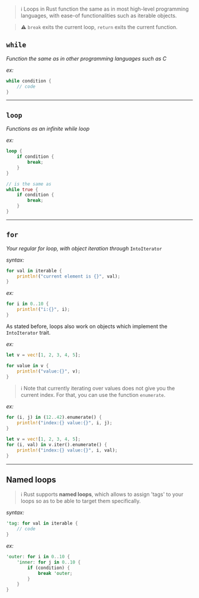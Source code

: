 > ℹ️ Loops in Rust function the same as in most high-level programming languages, with ease-of functionalities such as iterable objects.

>  ⚠️ `break` exits the current loop, `return` exits the current function.
## `while`
*Function the same as in other programming languages such as C*

*ex:*
```rust
while condition {
	// code
}
```

---

## `loop`
*Functions as an infinite while loop*

*ex:*
```rust
loop {
	if condition {
		break;
	}
}

// is the same as
while true {
	if condition {
		break;
	}
}
```

---

## `for`
*Your regular for loop, with object iteration through* `IntoIterator`

*syntax:*
```rust
for val in iterable {
	println!("current element is {}", val);
}
```

*ex:*
```rust
for i in 0..10 {
	println!("i:{}", i);
}
```

As stated before, loops also work on objects which implement the `IntoIterator` trait.

*ex:*
```rust
let v = vec![1, 2, 3, 4, 5];

for value in v {
	println!("value:{}", v);
}
```

> ℹ️ Note that currently iterating over values does not give you the current index. For that, you can use the function `enumerate`.

*ex:*
```rust
for (i, j) in (12..42).enumerate() {
	println!("index:{} value:{}", i, j);
}

let v = vec![1, 2, 3, 4, 5];
for (i, val) in v.iter().enumerate() {
	println!("index:{} value:{}", i, val);
}
```

---

## Named loops

> ℹ️ Rust supports **named loops**, which allows to assign 'tags' to your loops so as to be able to target them specifically.

*syntax:*
```rust
'tag: for val in iterable {
	// code
}
```

*ex:*
```rust
'outer: for i in 0..10 {
	'inner: for j in 0..10 {
		if (condition) {
			break 'outer;
		}
	}
}
```
